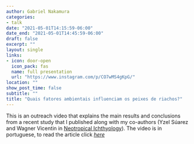```yaml
---
author: Gabriel Nakamura
categories:
- talk
date: "2021-05-01T14:15:59-06:00"
date_end: "2021-05-01T14:45:59-06:00"
draft: false
excerpt: ""
layout: single
links:
- icon: door-open
  icon_pack: fas
  name: full presentation
  url: "https://www.instagram.com/p/CO7wMS4gKpG/"
location: ""
show_post_time: false
subtitle: ""
title: "Quais fatores ambientais influenciam os peixes de riachos?"
---
```


This is an outreach video that explains the main results and conclusions from a recent study that I published along with my co-authors (Yzel Súarez and Wagner Vicentin in [Neotropical Ichthyology](https://www.scielo.br/j/ni/)). The video is in portuguese, to read the article click [*here*](https://www.scielo.br/j/ni/a/jWsfj3ZDr6qBbMyg5kfczrB/?lang=en)
